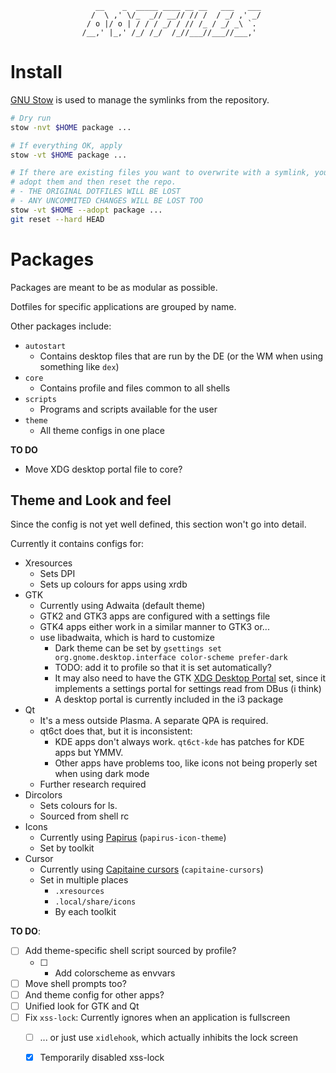 ```
                   __    _  _____ ____ __ __   ___   ___
                  /  \ ,' \/_  _// __// // /  / _/ ,' _/
                 / o |/ o | / / / _/ / // /_ / _/ _\ `.
                /__,' |_,' /_/ /_/  /_//___//___//___,'
```
# Install

[GNU Stow](https://www.gnu.org/software/stow/) is used to manage the symlinks from the repository.

```bash
# Dry run
stow -nvt $HOME package ...

# If everything OK, apply
stow -vt $HOME package ...

# If there are existing files you want to overwrite with a symlink, you can
# adopt them and then reset the repo.
# - THE ORIGINAL DOTFILES WILL BE LOST
# - ANY UNCOMMITED CHANGES WILL BE LOST TOO
stow -vt $HOME --adopt package ...
git reset --hard HEAD
```

# Packages

Packages are meant to be as modular as possible.

Dotfiles for specific applications are grouped by name.

Other packages include:

- `autostart`
  - Contains desktop files that are run by the DE (or the WM when using something like `dex`)
- `core`
  - Contains profile and files common to all shells
- `scripts`
  - Programs and scripts available for the user
- `theme`
  - All theme configs in one place

**TO DO**

- Move XDG desktop portal file to core?

## Theme and Look and feel

Since the config is not yet well defined, this section won't go into detail.

Currently it contains configs for:

- Xresources
  - Sets DPI
  - Sets up colours for apps using xrdb
- GTK
  - Currently using Adwaita (default theme)
  - GTK2 and GTK3 apps are configured with a settings file
  - GTK4 apps either work in a similar manner to GTK3 or...
  - use libadwaita, which is hard to customize
      - Dark theme can be set by `gsettings set org.gnome.desktop.interface color-scheme prefer-dark`
      - TODO: add it to profile so that it is set automatically?
      - It may also need to have the GTK [XDG Desktop Portal](https://wiki.archlinux.org/title/XDG_Desktop_Portal) set, since it implements a settings portal for settings read from DBus (i think)
      - A desktop portal is currently included in the i3 package
- Qt
  - It's a mess outside Plasma. A separate QPA is required.
  - qt6ct does that, but it is inconsistent:
    - KDE apps don't always work. `qt6ct-kde` has patches for KDE apps but YMMV.
    - Other apps have problems too, like icons not being properly set when using dark mode
  - Further research required
- Dircolors
  - Sets colours for ls.
  - Sourced from shell rc
- Icons
  - Currently using [Papirus](https://github.com/PapirusDevelopmentTeam/papirus-icon-theme) (`papirus-icon-theme`)
  - Set by toolkit
- Cursor
  - Currently using [Capitaine cursors](https://github.com/keeferrourke/capitaine-cursors) (`capitaine-cursors`)
  - Set in multiple places
    - `.xresources`
    - `.local/share/icons`
    - By each toolkit

**TO DO**:

- [ ] Add theme-specific shell script sourced by profile?
  - [ ] + Add colorscheme as envvars
- [ ] Move shell prompts too?
- [ ] And theme config for other apps?
- [ ] Unified look for GTK and Qt
- [ ] Fix `xss-lock`: Currently ignores when an application is fullscreen
  - [ ] ... or just use `xidlehook`, which actually inhibits the lock screen
  - [x] Temporarily disabled xss-lock

